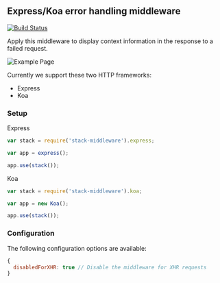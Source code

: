 ## Express/Koa error handling middleware

[![Build Status](https://travis-ci.org/matthisk/stack-middleware.svg?branch=master)](https://travis-ci.org/matthisk/stack-middleware)

Apply this middleware to display context information in the response to a failed 
request.

![Example Page](https://raw.githubusercontent.com/matthisk/stack-middleware/master/assets/example.png)

Currently we support these two HTTP frameworks:

* Express
* Koa

### Setup

Express

```javascript
var stack = require('stack-middleware').express;

var app = express();

app.use(stack());
```

Koa

```javascript
var stack = require('stack-middleware').koa;

var app = new Koa();

app.use(stack());
```

### Configuration

The following configuration options are available:

```javascript
{
  disabledForXHR: true // Disable the middleware for XHR requests
}
```